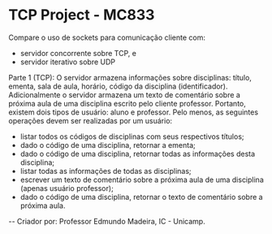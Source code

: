 # TCP Project - MC833

Compare o uso de sockets para comunicação cliente com:
- servidor concorrente sobre TCP, e 
- servidor iterativo sobre UDP

Parte 1 (TCP):
O servidor armazena informações sobre disciplinas: título, ementa, sala de aula, horário, código da disciplina (identificador). Adicionalmente o servidor armazena um texto de comentário sobre a próxima aula de uma disciplina escrito pelo cliente professor. Portanto, existem dois tipos de usuário: aluno e professor. Pelo menos, as seguintes operações devem ser realizadas por um usuário:
  - listar todos os códigos de disciplinas com seus respectivos títulos;
  - dado o código de uma disciplina, retornar a ementa;
  - dado o código de uma disciplina, retornar todas as informações desta disciplina;
  - listar todas as informações de todas as disciplinas;
  - escrever um texto de comentário sobre a próxima aula de uma disciplina (apenas usuário professor);
  - dado o código de uma disciplina, retornar o texto de comentário sobre a próxima aula.



 -- Criador por: Professor Edmundo Madeira, IC - Unicamp.
